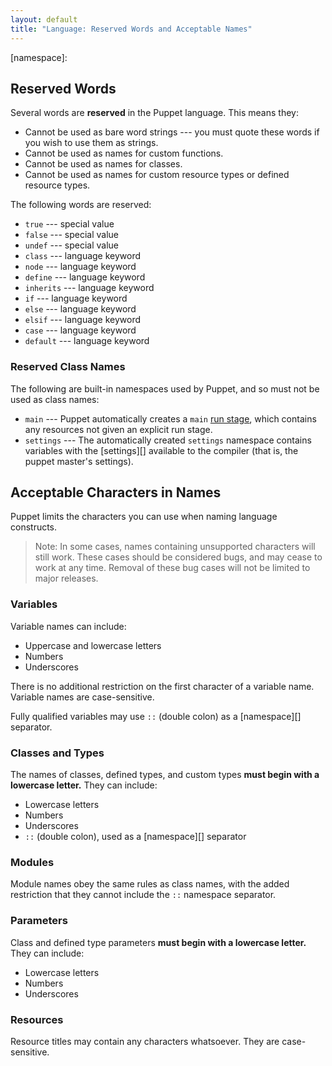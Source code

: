 ```yaml
---
layout: default
title: "Language: Reserved Words and Acceptable Names"
---
```


<!-- TODO -->
[runstage]: 
[settings]: 
[namespace]: 

Reserved Words
-----

Several words are **reserved** in the Puppet language. This means they: 

* Cannot be used as bare word strings --- you must quote these words if you wish to use them as strings.
* Cannot be used as names for custom functions.
* Cannot be used as names for classes.
* Cannot be used as names for custom resource types or defined resource types.

The following words are reserved: 

* `true` --- special value
* `false` --- special value
* `undef` --- special value
* `class` --- language keyword
* `node` --- language keyword
* `define` --- language keyword
* `inherits` --- language keyword
* `if` --- language keyword
* `else` --- language keyword
* `elsif` --- language keyword
* `case` --- language keyword
* `default` --- language keyword

### Reserved Class Names

The following are built-in namespaces used by Puppet, and so must not be used as class names:

* `main` --- Puppet automatically creates a `main` [run stage][runstage], which contains any resources not given an explicit run stage.
* `settings` --- The automatically created `settings` namespace contains variables with the [settings][] available to the compiler (that is, the puppet master's settings). 

Acceptable Characters in Names
-----

Puppet limits the characters you can use when naming language constructs.

> Note: In some cases, names containing unsupported characters will still work. These cases should be considered bugs, and may cease to work at any time. Removal of these bug cases will not be limited to major releases.

### Variables

Variable names can include:

* Uppercase and lowercase letters
* Numbers
* Underscores

There is no additional restriction on the first character of a variable name. Variable names are case-sensitive.

Fully qualified variables may use `::` (double colon) as a [namespace][] separator.

### Classes and Types

The names of classes, defined types, and custom types **must begin with a lowercase letter.** They can include:

* Lowercase letters
* Numbers
* Underscores
* `::` (double colon), used as a [namespace][] separator

### Modules

Module names obey the same rules as class names, with the added restriction that they cannot include the `::` namespace separator.

### Parameters

Class and defined type parameters **must begin with a lowercase letter.** They can include:

* Lowercase letters
* Numbers
* Underscores

### Resources

Resource titles may contain any characters whatsoever. They are case-sensitive.

